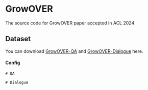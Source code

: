 # GrowOVER
The source code for GrowOVER paper accepted in ACL 2024

## Dataset
You can download [GrowOVER-QA](https://drive.google.com/uc?export=download&id=1IcpH71gL1_S9BDIthhvjqj8rKE7HCp1R) and [GrowOVER-Dialogue](https://drive.google.com/file/d/1vnGBRDKeD0O9gxGC1ZUvMi7ySgbhQtoq/view?usp=sharing) here.

#### Config
```
# QA

# Dialogue
```
